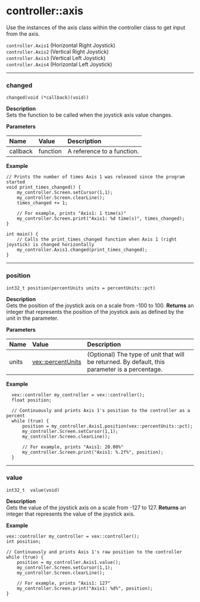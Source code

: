 # controller::axis
Use the instances of the axis class within the controller class to get input from the axis.

`controller.Axis1` (Horizontal Right Joystick) <br> 
`controller.Axis2` (Vertical Right Joystick) <br>
`controller.Axis3` (Vertical Left Joystick)  <br>
`controller.Axis4` (Horizontal Left Joystick) <br>
______________________________________________________________________________________________________________________________

### changed
`changed(void (*callback)(void))`

**Description** <br>
Sets the function to be called when the joystick axis value changes.

**Parameters** 

| Name | Value | Description |
| :--- | :---- | :---------- |
| callback | function | A reference to a function. |

**Example** 
```clike
// Prints the number of times Axis 1 was released since the program started
void print_times_changed() {    
    my_controller.Screen.setCursor(1,1);
    my_controller.Screen.clearLine();
    times_changed += 1;
    
    // For example, prints "Axis1: 1 time(s)"
    my_controller.Screen.print("Axis1: %d time(s)", times_changed);  
}

int main() {
    // Calls the print_times_changed function when Axis 1 (right joystick) is changed horizontally
    my_controller.Axis1.changed(print_times_changed);  
}
```
______________________________________________________________________________________________________________________________

### position
`int32_t position(percentUnits units = percentUnits::pct)`

**Description** <br>
Gets the position of the joystick axis on a scale from -100 to 100.
**Returns** an integer that represents the position of the joystick axis as defined by the unit in the parameter.

**Parameters** 

| Name | Value | Description |
| :--- | :---- | :---------- |
| units | [vex::percentUnits](cpp/units?id=percentunits) | (Optional) The type of unit that will be returned. By default, this parameter is a percentage. |

**Example** 
```clike
  vex::controller my_controller = vex::controller();
  float position;

  // Continuously and prints Axis 1's position to the controller as a percent
  while (true) {
      position = my_controller.Axis1.position(vex::percentUnits::pct); 
      my_controller.Screen.setCursor(1,1);
      my_controller.Screen.clearLine();

      // For example, prints "Axis1: 20.00%"
      my_controller.Screen.print("Axis1: %.2f%", position);
  }
```
______________________________________________________________________________________________________________________________

### value
`int32_t  value(void)`

**Description** <br>
Gets the value of the joystick axis on a scale from -127 to 127.
**Returns** an integer that represents the value of the joystick axis.

**Example** 
```clike
vex::controller my_controller = vex::controller();
int position;

// Continuously and prints Axis 1's raw position to the controller 
while (true) {
    position = my_controller.Axis1.value(); 
    my_controller.Screen.setCursor(1,1);
    my_controller.Screen.clearLine();

    // For example, prints "Axis1: 127"
    my_controller.Screen.print("Axis1: %d%", position);
}
```

